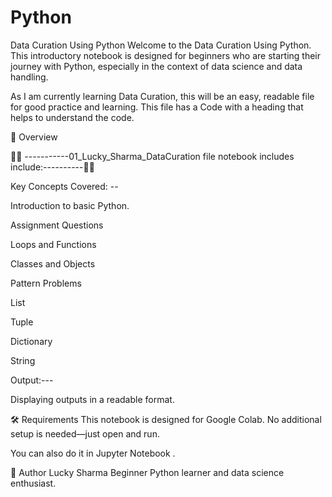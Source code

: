 # Python
 Data Curation Using Python 
Welcome to the Data Curation Using Python. This introductory notebook is designed for beginners who are starting their journey with Python, especially in the context of data science and data handling.

As I am currently learning Data Curation, this will be an easy, readable file for good practice and learning. This file has a Code with a heading that helps to understand the code.

📘 Overview

👨‍💻 -----------01_Lucky_Sharma_DataCuration file notebook includes include:----------👨‍💻 

Key Concepts Covered: --

Introduction to basic Python.

Assignment Questions

Loops and Functions

Classes and Objects

Pattern Problems

List

Tuple

Dictionary

String

Output:---

Displaying outputs in a readable format.


🛠️ Requirements
This notebook is designed for Google Colab. No additional setup is needed—just open and run.

You can also do it in Jupyter Notebook .

📌 Author
Lucky Sharma
Beginner Python learner and data science enthusiast.
